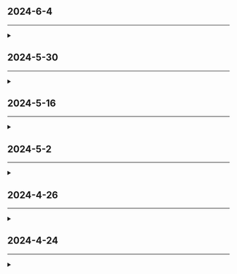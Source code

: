 ## 2024-6-4
---
<details>
<summary></summary>

### ✨ Feature
- 能生成臨時的分享連結（有效期限7天）。
</details>

## 2024-5-30
---
<details>
<summary></summary>

### 🛠️ Bug Fixed
- 修正排軸時改動隊伍所造成的非預期行為。
### 📌 New Additions
- 新增戰術型態：
  | ![圖片1](char-images/31F/Chiroru_Matsuoka/005.webp) | ![圖片2](char-images/31F/Mion_Yanagi/006.webp) |
  |-|-|
</details>

## 2024-5-16
---
<details>
<summary></summary>

### 📌 New Additions
- 新增戰術型態：
  | ![圖片1](char-images/31F/Kanata_Maruyama/006.webp) | ![圖片2](char-images/31E/Yotsuha_Ohshima/005.webp) |
  |-|-|
</details>

## 2024-5-2
---
<details>
<summary></summary>

### 📌 New Additions
- 新增戰術型態：
  | ![圖片1](char-images/31C/Yayoi_Bungo/007.webp) | ![圖片2](char-images/31C/Miko_Tenne/006.webp) | ![圖片2](char-images/31C/Seira_Sakuraba/007.webp) |
  |-|-|-|
- 新增進化技能：
  - 鑽石塵+
</details>

## 2024-4-26
---
<details>
<summary></summary>

### 📌 New Additions
- 新增戰術型態：
  ![圖片1](char-images/31C/Yayoi_Bungo/006.webp)
- 新增進化技能：
  - 復甦之光+
  - 暖心轟炸機+
</details>

## 2024-4-24
---
<details>
<summary></summary>

### ✨ Feature
- 能隨意拖曳角色變更其在隊伍的位置，包括排軸的前排也可以隨意拖曳 (不支援 Firefox)。
- 排軸期間可以隨意變更隊伍角色。
</details>